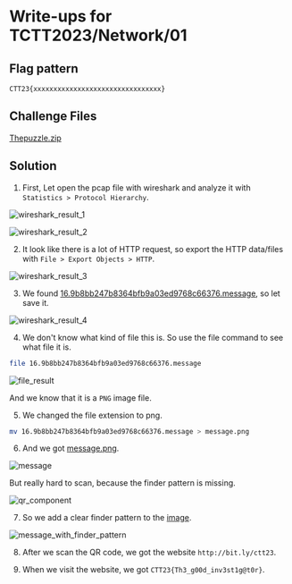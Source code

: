 # Write-ups for TCTT2023/Network/01

## Flag pattern

`CTT23{xxxxxxxxxxxxxxxxxxxxxxxxxxxxxxxx}`

## Challenge Files

[Thepuzzle.zip](./Thepuzzle.zip)

## Solution

1. First, Let open the pcap file with wireshark and analyze it with `Statistics > Protocol Hierarchy`.

![wireshark_result_1](./write-ups/01.png)

![wireshark_result_2](./write-ups/02.png)

2. It look like there is a lot of HTTP request, so export the HTTP data/files with `File > Export Objects > HTTP`.

![wireshark_result_3](./write-ups/03.png)

3. We found [16.9b8bb247b8364bfb9a03ed9768c66376.message](./write-ups/16.9b8bb247b8364bfb9a03ed9768c66376.message), so let save it.

![wireshark_result_4](./write-ups/04.png)

4. We don't know what kind of file this is. So use the file command to see what file it is.

```bash
file 16.9b8bb247b8364bfb9a03ed9768c66376.message
```

![file_result](./write-ups/05.png)

And we know that it is a `PNG` image file.

5. We changed the file extension to png.

```bash
mv 16.9b8bb247b8364bfb9a03ed9768c66376.message > message.png
```

6. And we got [message.png](./write-ups/message.png).

![message](./write-ups/message.png)

But really hard to scan, because the finder pattern is missing.

![qr_component](./write-ups/06.webp)

7. So we add a clear finder pattern to the [image](./write-ups/message_fix.png).

![message_with_finder_pattern](./write-ups/message_fix.png)

8. After we scan the QR code, we got the website `http://bit.ly/ctt23`.

9. When we visit the website, we got `CTT23{Th3_g00d_inv3st1g@t0r}`.
